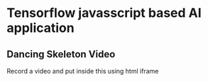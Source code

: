 # Tensorflow javasscript based AI application

## Dancing Skeleton Video

Record a video and put inside this using html iframe
